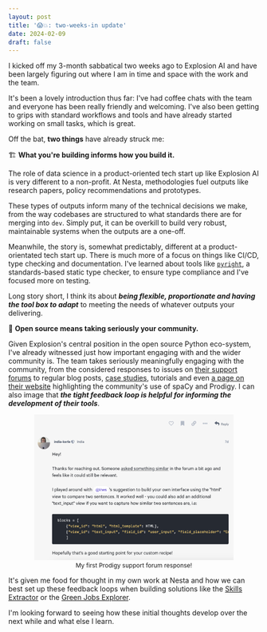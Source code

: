 ```yaml
---
layout: post
title: '😱💥: two-weeks-in update'
date: 2024-02-09
draft: false
---
```


I kicked off my 3-month sabbatical two weeks ago to Explosion AI and have been largely figuring out where I am in time and space with the work and the team. 

It's been a lovely introduction thus far: I've had coffee chats with the team and everyone has been really friendly and welcoming. I've also been getting to grips with standard workflows and tools and have already started working on small tasks, which is great. 

Off the bat, **two things** have already struck me: 

 🏗️ **What you're building informs how you build it.**

The role of data science in a product-oriented tech start up like Explosion AI is very different to a non-profit. At Nesta, methodologies fuel outputs like research papers, policy recommendations and prototypes. 

These types of outputs inform many of the technical decisions we make, from the way codebases are structured to what standards there are for merging into `dev`. Simply put, it can be overkill to build very robust, maintainable systems when the outputs are a one-off. 

Meanwhile, the story is, somewhat predictably, different at a product-orientated tech start up. There is much more of a focus on things like CI/CD, type checking and documentation. I've learned about tools like [`pyright`](https://github.com/microsoft/pyright), a standards-based static type checker, to ensure type compliance and I've focused more on testing. 

Long story short, I think its about **_being flexible, proportionate and having the tool box to adapt_** to meeting the needs of whatever outputs your delivering.

👯 **Open source means taking seriously your community.**

Given Explosion's central position in the open source Python eco-system, I've already witnessed just how important engaging with and the wider community is. The team takes seriously meaningfully engaging with the community, from the considered responses to issues on [their support forums](https://support.prodi.gy/) to regular blog posts, [case studies](https://explosion.ai/blog/nesta-skills), tutorials and even [a page on their website](https://explosion.ai/_/category/universe) highlighting the community's use of spaCy and Prodigy. I can also image that **_the tight feedback loop is helpful for informing the development of their tools_**.

<figure style="text-align: center;">
    <img src="./images/first_forum_response.jpg" alt="forum_screenshot" width="400" style="max-width: 100%;"/>
    <figcaption style="font-size: 12px;">My first Prodigy support forum response!</figcaption>
</figure>


It's given me food for thought in my own work at Nesta and how we can best set up these feedback loops when building solutions like the [Skills Extractor](https://github.com/nestauk/ojd_daps_skills) or the [Green Jobs Explorer](https://github.com/nestauk/dap_prinz_green_jobs?tab=readme-ov-file#green-jobs-explorer). 


I'm looking forward to seeing how these initial thoughts develop over the next while and what else I learn. 